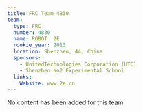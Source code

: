 ```yaml
---
title: FRC Team 4830
team:
  type: FRC
  number: 4830
  name: ROBOT  2E
  rookie_year: 2013
  location: Shenzhen, 44, China
  sponsors:
    - UnitedTechnologies Corporation (UTC)
    - Shenzhen No2 Experimental School
  links:
    Website: www.2e.cn
---
```

No content has been added for this team